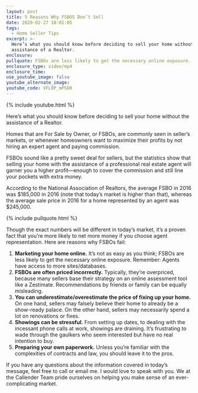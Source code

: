 ```yaml
---
layout: post
title: 5 Reasons Why FSBOS Don’t Sell
date: 2020-02-27 18:01:05
tags:
  - Home Seller Tips
excerpt: >-
  Here’s what you should know before deciding to sell your home without the
  assistance of a Realtor.
enclosure:
pullquote: FSBOs are less likely to get the necessary online exposure.
enclosure_type: video/mp4
enclosure_time:
use_youtube_image: false
youtube_alternate_image:
youtube_code: VFL0P_mP5O0
---
```


{% include youtube.html %}

Here’s what you should know before deciding to sell your home without the assistance of a Realtor.

Homes that are For Sale by Owner, or FSBOs, are commonly seen in seller’s markets, or whenever homeowners want to maximize their profits by not hiring an expert agent and paying commission.&nbsp;

FSBOs sound like a pretty sweet deal for sellers, but the statistics show that selling your home with the assistance of a professional real estate agent will garner you a higher profit—enough to cover the commission and still line your pockets with extra money.&nbsp;

According to the National Association of Realtors, the average FSBO in 2016 was $185,000 in 2016 (note that today’s market is higher than that), whereas the average sale price in 2016 for a home represented by an agent was $245,000.&nbsp;

{% include pullquote.html %}

Though the exact numbers will be different in today’s market, it’s a proven fact that you’re more likely to net more money if you choose agent representation. Here are reasons why FSBOs fail:

1. **Marketing your home online.** It’s not as easy as you think; FSBOs are less likely to get the necessary online exposure. Remember: Agents have access to more sites/databases.&nbsp;
2. **FSBOs are often priced incorrectly.** Typically, they’re overpriced, because many sellers base their strategy on an online assessment tool like a Zestimate. Recommendations by friends or family can be equally misleading.&nbsp;
3. **You can underestimate/overestimate the price of fixing up your home.** On one hand, sellers may falsely believe their home to already be a show-ready palace. On the other hand, sellers may necessarily spend a lot on renovations or fixes.&nbsp;
4. **Showings can be stressful.** From setting up dates, to dealing with the incessant phone calls at work, showings are draining. It’s frustrating to wade through the gaulkers who seem interested but have no real intention to buy.&nbsp;
5. **Preparing your own paperwork.** Unless you’re familiar with the complexities of contracts and law, you should leave it to the pros.&nbsp;

If you have any questions about the information covered in today’s message, feel free to call or email me. I would love to speak with you. We at the Callender Team pride ourselves on helping you make sense of an ever-complicating market.